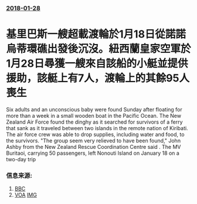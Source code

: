 ### [2018-01-28](/news/2018/01/28/index.md)

##### 
# 基里巴斯一艘超載渡輪於1月18日從諾諾烏蒂環礁出發後沉沒。紐西蘭皇家空軍於1月28日尋獲一艘來自該船的小艇並提供援助，該艇上有7人，渡輪上的其餘95人喪生 

Six adults and an unconscious baby were found Sunday after floating for more than a week in a small wooden boat in the Pacific Ocean. The New Zealand Air Force found the dinghy as it searched for survivors of a ferry that sank as it traveled between two islands in the remote nation of Kiribati. The air force crew was able to drop supplies, including water and food, to the survivors. "The group seem very relieved to have been found," John Ashby from the New Zealand Rescue Coordination Centre said . The MV Buritaoi, carrying 50 passengers, left Nonouti Island on January 18 on a two-day trip


### 信息来源:

1. [BBC](https://www.bbc.com/news/world-asia-49969991)
2. [VOA](https://www.voanews.com/a/seven-survivors-of-missing-ferry-in-pacific/4228355.html) [IMG](https://media.voltron.voanews.com/Drupal/01live-166/2019-04/AD1C67D3-3D64-4728-88D6-F2AF0363C9F4.jpg)

